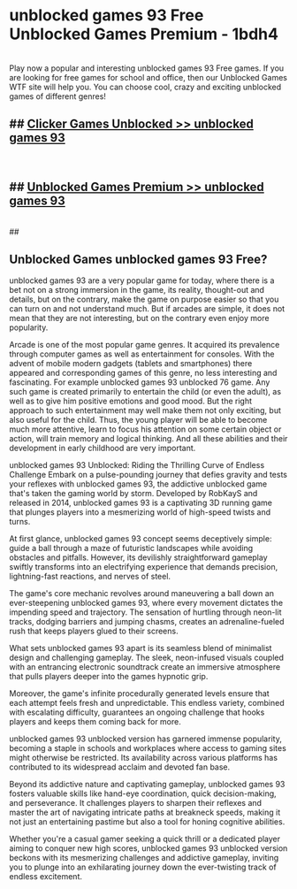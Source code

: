 # unblocked games 93 Free Unblocked Games Premium - 1bdh4 <br>
<br>
Play now a popular and interesting unblocked games 93 Free games. If you are looking for free games for school and office, then our Unblocked Games WTF site will help you. You can choose cool, crazy and exciting unblocked games of different genres!


## ##  [Clicker Games Unblocked >> unblocked games 93](http://freeplayer.one?title=unblocked_games_93&ref=M1)
  <br>

##  ## [Unblocked Games Premium >> unblocked games 93](http://freeplayer.one?title=unblocked_games_93&ref=M1)
  <br>
  ##



## Unblocked Games unblocked games 93 Free?

unblocked games 93 are a very popular game for today, where there is a bet not on a strong immersion in the game, its reality, thought-out and details, but on the contrary, make the game on purpose easier so that you can turn on and not understand much. But if arcades are simple, it does not mean that they are not interesting, but on the contrary even enjoy more popularity.

Arcade is one of the most popular game genres. It acquired its prevalence through computer games as well as entertainment for consoles. With the advent of mobile modern gadgets (tablets and smartphones) there appeared and corresponding games of this genre, no less interesting and fascinating. For example unblocked games 93 unblocked 76 game. Any such game is created primarily to entertain the child (or even the adult), as well as to give him positive emotions and good mood. But the right approach to such entertainment may well make them not only exciting, but also useful for the child. Thus, the young player will be able to become much more attentive, learn to focus his attention on some certain object or action, will train memory and logical thinking. And all these abilities and their development in early childhood are very important.

unblocked games 93 Unblocked: Riding the Thrilling Curve of Endless Challenge
Embark on a pulse-pounding journey that defies gravity and tests your reflexes with unblocked games 93, the addictive unblocked game that's taken the gaming world by storm. Developed by RobKayS and released in 2014, unblocked games 93 is a captivating 3D running game that plunges players into a mesmerizing world of high-speed twists and turns.

At first glance, unblocked games 93 concept seems deceptively simple: guide a ball through a maze of futuristic landscapes while avoiding obstacles and pitfalls. However, its devilishly straightforward gameplay swiftly transforms into an electrifying experience that demands precision, lightning-fast reactions, and nerves of steel.

The game's core mechanic revolves around maneuvering a ball down an ever-steepening unblocked games 93, where every movement dictates the impending speed and trajectory. The sensation of hurtling through neon-lit tracks, dodging barriers and jumping chasms, creates an adrenaline-fueled rush that keeps players glued to their screens.

What sets unblocked games 93 apart is its seamless blend of minimalist design and challenging gameplay. The sleek, neon-infused visuals coupled with an entrancing electronic soundtrack create an immersive atmosphere that pulls players deeper into the games hypnotic grip.

Moreover, the game's infinite procedurally generated levels ensure that each attempt feels fresh and unpredictable. This endless variety, combined with escalating difficulty, guarantees an ongoing challenge that hooks players and keeps them coming back for more.

unblocked games 93 unblocked version has garnered immense popularity, becoming a staple in schools and workplaces where access to gaming sites might otherwise be restricted. Its availability across various platforms has contributed to its widespread acclaim and devoted fan base.

Beyond its addictive nature and captivating gameplay, unblocked games 93 fosters valuable skills like hand-eye coordination, quick decision-making, and perseverance. It challenges players to sharpen their reflexes and master the art of navigating intricate paths at breakneck speeds, making it not just an entertaining pastime but also a tool for honing cognitive abilities.

Whether you're a casual gamer seeking a quick thrill or a dedicated player aiming to conquer new high scores, unblocked games 93 unblocked version beckons with its mesmerizing challenges and addictive gameplay, inviting you to plunge into an exhilarating journey down the ever-twisting track of endless excitement.